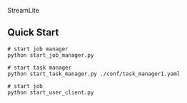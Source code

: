 StreamLite



## Quick Start

```shell
# start job manager
python start_job_manager.py

# start task manager
python start_task_manager.py ./conf/task_manager1.yaml

# start job
python start_user_client.py
```


